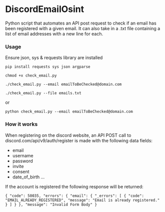 # DiscordEmailOsint
Python script that automates an API post request to check if an email has been registered with a given email. It can also take in a .txt file containing a list of email addresses with a new line for each.


### Usage

Ensure json, sys & requests library are installed

`pip install requests sys json argparse`

`chmod +x check_email.py`

`./check_email.py --email emailToBeChecked@domain.com`

`./check_email.py --file emails.txt` 

or

`python check_email.py --email emailToBeChecked@domain.com`

### How it works

When registering on the discord website, an API POST call to discord.com/api/v9/auth/register is made with the following data fields:

- email
- username
- password
- invite
- consent
- date_of_birth
...

If the account is registered the following response will be returned:

`{
	"code": 50035,
	"errors": {
		"email": {
			"_errors": [
				{
					"code": "EMAIL_ALREADY_REGISTERED",
					"message": "Email is already registered."
				}
			]
		}
	},
	"message": "Invalid Form Body"
}`





